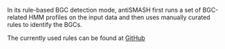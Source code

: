 In its rule-based BGC detection mode, antiSMASH first runs a set of BGC-related HMM profiles on the input data and then uses manually curated rules to identify the BGCs.

The currently used rules can be found at [GitHub](https://github.com/antismash/antismash/blob/master/antismash/detection/hmm_detection/cluster_rules.txt)